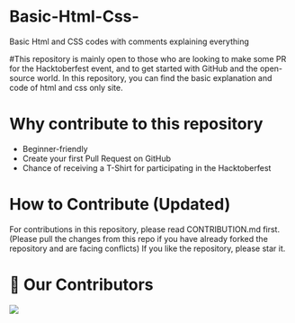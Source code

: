 # Basic-Html-Css-
Basic Html and CSS codes with comments explaining everything

#This repository is mainly open to those who are looking to make some PR for the Hacktoberfest event, and to get started with GitHub and the open-source world. 
In this repository, you can find the basic explanation and code of html and css only site.

# Why contribute to this repository
* Beginner-friendly
* Create your first Pull Request on GitHub
* Chance of receiving a T-Shirt for participating in the Hacktoberfest

# How to Contribute (Updated)

For contributions in this repository, please read CONTRIBUTION.md first. (Please pull the changes from this repo if you have already forked the repository and are facing conflicts)
If you like the repository, please star it.

# :handshake: Our Contributors
<a href="https://github.com/Swatigupta-droid/Basic-Html-Css-/graphs/contributors">
  <img src="https://contrib.rocks/image?repo=Swatigupta-droid/Basic-Html-Css-" />
</a>